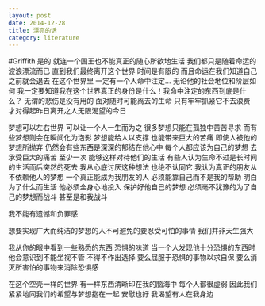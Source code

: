 ```yaml
---
layout: post
date: 2014-12-28
title: 漂亮的话
category: literature
---
```


#Griffith
是的 就连一个国王也不能真正的随心所欲地生活 我们都只是随着命运的波浪漂流而已 
直到我们最终离开这个世界 时间是有限的 而且命运在我们知道自己之前就会退去 在这个世界里 一定有一个人命中注定... 无论他的社会地位和阶层如何 我一定要知道我在这个世界真正的身份是什么！我命中注定的东西到底是什么？
无谓的悲伤是没有用的
面对随时可能离去的生命
只有牢牢抓紧它不去浪费
才对得起昨日离开之人无限渴望的今日

梦想可以左右世界 可以让一个人一生而为之 很多梦想只能在孤独中苦苦寻求 而有些梦想则会在瞬间化为泡影 梦想能给人以支撑 也能带来巨大的苦痛
即使人被他的梦想所抛弃 仍然会有些东西是深深的郁结在他心中 每个人都应该为自己的梦想 去承受巨大的痛苦 至少一次 能够这样对待他们的生活
有些人认为生命不过是长时间的生活而后突然的死去 我从心底讨厌这种想法 也绝不认同它
我认为真正的朋友从不依赖他人的梦想 一个真正能成为我朋友的人 必须能靠自己而不是我的帮助 明白为了什么而生活 他必须全身心地投入
保护好他自己的梦想 必须毫不犹豫的为了自己的梦想而战斗 甚至是和我战斗

我不能有遗憾和负罪感

想要实现广大而纯洁的梦想的人不可避免的要忍受可怕的事情 我们并非天生强大

我从你的眼中看到一些熟悉的东西 恐惧的味道 当一个人发现他十分恐惧的东西时 他会意识到不能坐视不管 不得不作出选择
要么屈服于恐惧的事物以求自保 要么消灭所害怕的事物来消除恐惧感

在这个空壳一样的世界 有一样东西清晰印在我的脑海中
每个人都很虚弱 因此我们紧紧地同我们的希望与梦想抱在一起 安慰也好 我渴望有人在我身边

